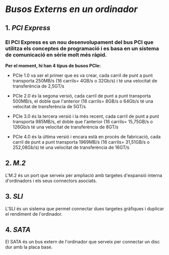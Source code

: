 # ***Busos Externs en un ordinador*** 

## 1. *PCI Express*

### El PCI Express es un nou desenvolupament del bus PCI que utilitza els conceptes de programació i es basa en un sistema de comunicació en sèrie molt més ràpid. 

**Per el moment, hi han 4 tipus de busos PCIe:**

* PCIe 1.0 va ser el primer que es va crear, cada carril de punt a punt transporta 250MB/s (16 carrils= 4GB/s o 32Gb/s) i té una velocitat de transferència de 2,5GT/s

* PCIe 2.0 és la segona versió, cada carril de punt a punt transporta 500MB/s, el doble que l'anterior (16 carrils= 8GB/s o 64Gb/s té una velocitat de transferència de 5GT/s  

* PCIe 3.0 és la tercera versió i la més recent, cada carril de punt a punt transporta 985MB/s, el doble que l'anterior (16 carrils= 15,75GB/s o 126Gb/s té una velocitat de transferència de 8GT/s    

* PCIe 4.0 és la última versió i encara està en procès de fabricació, cada carril de punt a punt transporta 1969MB/s (16 carrils= 31,51GB/s o 252,08Gb/s) té una velocitat de transferència de 16GT/s

## 2. *M.2*
L'M.2 és un port que serveix per ampliació amb targetes d'expansió interna d'ordinadors i els seus connectors asociats. 

## 3. *SLI* 
L'SLI és un sistema que permet connectar dues targetes gràfiques i duplicar el rendiment de l'ordinador. 

## 4. *SATA*
El SATA és un bus extern de l'ordinador que serveix per connectar un disc dur amb la placa base. 
